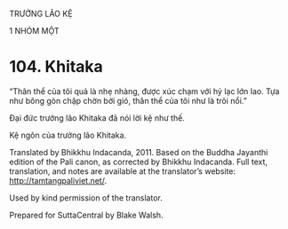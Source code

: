TRƯỞNG LÃO KỆ

1 NHÓM MỘT

# 104\. Khitaka

“Thân thể của tôi quả là nhẹ nhàng, được xúc chạm với hỷ lạc lớn lao. Tựa như bông gòn chập chờn bởi gió, thân thể của tôi như là trôi nổi.”

Đại đức trưởng lão Khitaka đã nói lời kệ như thế.

Kệ ngôn của trưởng lão Khitaka.

Translated by Bhikkhu Indacanda, 2011. Based on the Buddha Jayanthi edition of the Pali canon, as corrected by Bhikkhu Indacanda. Full text, translation, and notes are available at the translator’s website: http://tamtangpaliviet.net/.

Used by kind permission of the translator.

Prepared for SuttaCentral by Blake Walsh.